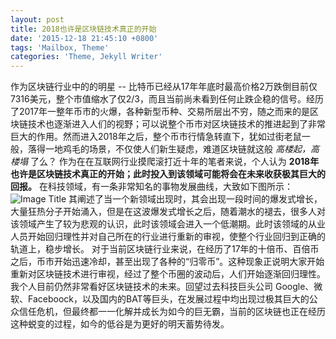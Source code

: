```yaml
---
layout: post
title: 2018也许是区块链技术真正的开始
date: '2015-12-18 21:45:10 +0800'
tags: 'Mailbox, Theme'
categories: 'Theme, Jekyll Writer'
---
```

作为区块链行业中的的明星 -- 比特币已经从17年年底时最高价格2万跌倒目前仅7316美元，整个市值缩水了仅2/3，而且当前尚未看到任何止跌企稳的信号。经历了2017年一整年币市的火爆，各种新型币种、交易所层出不穷，随之而来的是区块链技术也逐渐进入人们的视野；可以说整个币市对区块链技术的推进起到了非常巨大的作用。然而进入2018年之后，整个币市行情急转直下，犹如过街老鼠一般，落得一地鸡毛的场景，不仅使人们新生疑虑，难道区块链就这般 *高楼起，高楼塌* 了么？
作为在在互联网行业摸爬滚打近十年的笔者来说，个人认为 __2018年也许是区块链技术真正的开始；此时投入到该领域可能将会在未来收获极其巨大的回报。__
在科技领域，有一条非常知名的事物发展曲线，大致如下图所示：
![Image Title](https://i.loli.net/2018/07/21/5b5357b052d37.jpg)
其阐述了当一个新领域出现时，其会出现一段时间的爆发式增长，大量狂热分子开始涌入，但是在这波爆发式增长之后，随着潮水的褪去，很多人对该领域产生了较为悲观的认识，此时该领域会进入一个低潮期。此时该领域的从业人员开始回归理性并对自己所在的行业进行重新的审视，使整个行业回归到正确的轨道上，稳步增长。
对于当前区块链行业来说，在经历了17年的十倍币、百倍币之后，币市开始迅速冷却，甚至出现了各种的“归零币”。这种现象正说明大家开始重新对区块链技术进行审视，经过了整个币圈的波动后，人们开始逐渐回归理性。
我个人目前仍然非常看好区块链技术的未来。回望过去科技巨头公司 Google、微软、Faceboock，以及国内的BAT等巨头，在发展过程中均出现过极其巨大的公众信任危机，但最终都一一化解并成长为如今的巨无霸，当前的区块链也正在经历这种蜕变的过程，如今的低谷是为更好的明天蓄势待发。